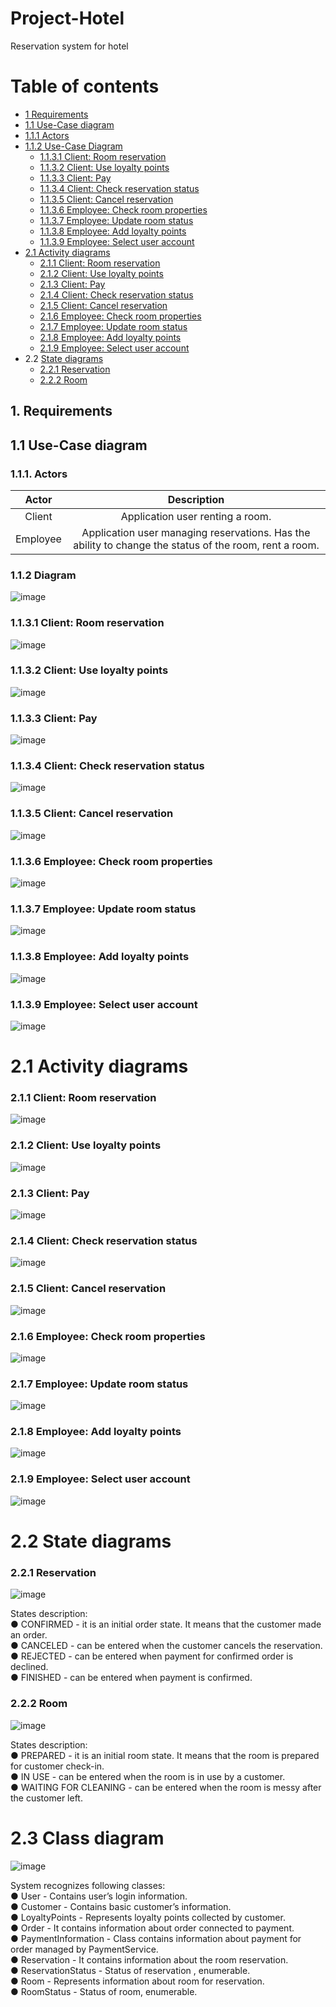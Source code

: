 # Project-Hotel
Reservation system for hotel

# Table of contents
+  [1 Requirements](https://github.com/werkovas/Project-Hotel/blob/main/README.md#1-requirements)
+  [1.1 Use-Case diagram](https://github.com/werkovas/Project-Hotel/blob/main/README.md#11-use-case-diagram)
+ [1.1.1 Actors](https://github.com/werkovas/Project-Hotel/blob/main/README.md#111-actors)
+ [1.1.2 Use-Case Diagram](https://github.com/werkovas/Project-Hotel/blob/main/README.md#112-use-case-diagram) 
   + [1.1.3.1 Client: Room reservation](https://github.com/werkovas/Project-Hotel/blob/main/README.md#1131-client-room-reservation)  
   + [1.1.3.2 Client: Use loyalty points](https://github.com/werkovas/Project-Hotel/blob/main/README.md#1132-client-use-loyalty-points)  
  + [1.1.3.3 Client: Pay](https://github.com/werkovas/Project-Hotel/blob/main/README.md#1133-client-pay)  
  + [1.1.3.4 Client: Check reservation status](https://github.com/werkovas/Project-Hotel/blob/main/README.md#1134-client-check-reservation-status)  
  + [1.1.3.5 Client: Cancel reservation](https://github.com/werkovas/Project-Hotel/blob/main/README.md#1135-client-cancel-reservation)  
  + [1.1.3.6 Employee: Check room properties](https://github.com/werkovas/Project-Hotel/blob/main/README.md#1136-employee-check-room-properties)  
  + [1.1.3.7 Employee: Update room status](https://github.com/werkovas/Project-Hotel/blob/main/README.md#1137-employee-update-room-status)  
  + [1.1.3.8 Employee: Add loyalty points](https://github.com/werkovas/Project-Hotel/blob/main/README.md#1138-employee-add-loyalty-points)  
  + [1.1.3.9 Employee: Select user account](https://github.com/werkovas/Project-Hotel/blob/main/README.md#1139-employee-select-user-account)  
+ [2.1 Activity diagrams](https://github.com/werkovas/Project-Hotel/blob/main/README.md#21-activity-diagrams)
  + [2.1.1 Client: Room reservation](https://github.com/werkovas/Project-Hotel/blob/main/README.md#211-client-room-reservation)  
  + [2.1.2 Client: Use loyalty points](https://github.com/werkovas/Project-Hotel/blob/main/README.md#212-client-use-loyalty-points)   
  + [2.1.3 Client: Pay](https://github.com/werkovas/Project-Hotel/blob/main/README.md#213-client-pay)  
  + [2.1.4 Client: Check reservation status](https://github.com/werkovas/Project-Hotel/blob/main/README.md#214-client-check-reservation-status)
  + [2.1.5 Client: Cancel reservation](https://github.com/werkovas/Project-Hotel/blob/main/README.md#215-client-cancel-reservation)  
  + [2.1.6 Employee: Check room properties](https://github.com/werkovas/Project-Hotel/blob/main/README.md#216-employee-check-room-properties)  
  + [2.1.7 Employee: Update room status](https://github.com/werkovas/Project-Hotel/blob/main/README.md#217-employee-update-room-status)  
  + [2.1.8 Employee: Add loyalty points](https://github.com/werkovas/Project-Hotel/blob/main/README.md#218-employee-add-loyalty-points)  
  + [2.1.9 Employee: Select user account](https://github.com/werkovas/Project-Hotel/blob/main/README.md#219-employee-select-user-account)  
+ 2.2 [State diagrams](https://github.com/werkovas/Project-Hotel/blob/main/README.md#22-state-diagrams)
  + [2.2.1 Reservation](https://github.com/werkovas/Project-Hotel/blob/main/README.md#221-reservation)  
  + [2.2.2 Room](https://github.com/werkovas/Project-Hotel/blob/main/README.md#222-room)


## 1. Requirements
## 1.1 Use-Case diagram  
### 1.1.1. Actors  
| Actor | Description |
| :---:   | :---: |
| Client | Application user renting a room.|
| Employee | Application user managing reservations. Has the ability to change the status of the room, rent a room.|

### 1.1.2 Diagram  
![image](https://github.com/werkovas/Project-Hotel/assets/90156886/381574e8-23c2-4e2e-9276-c45a098c3b86)

### 1.1.3.1 Client: Room reservation  
![image](https://github.com/werkovas/Project-Hotel/assets/90156886/c809b344-89e1-479b-980b-be5eee0d9f83)

### 1.1.3.2 Client: Use loyalty points  
![image](https://github.com/werkovas/Project-Hotel/assets/90156886/95122607-74a3-4bb6-8041-b8839928e01e)

### 1.1.3.3 Client: Pay
![image](https://github.com/werkovas/Project-Hotel/assets/90156886/6e4d2b60-9b23-4b8e-950f-c9ae8324952c)

### 1.1.3.4 Client: Check reservation status  
![image](https://github.com/werkovas/Project-Hotel/assets/90156886/409d4773-8fea-4494-993e-ab43f5609534)

### 1.1.3.5 Client: Cancel reservation  
![image](https://github.com/werkovas/Project-Hotel/assets/90156886/7950e966-6e0a-4be9-b005-a04e0971db04)

### 1.1.3.6 Employee: Check room properties  
![image](https://github.com/werkovas/Project-Hotel/assets/90156886/0a2b2f5f-505c-4e52-9ab6-ff4459612753)

### 1.1.3.7 Employee: Update room status  
![image](https://github.com/werkovas/Project-Hotel/assets/90156886/a69a625a-2ba2-4773-a7a9-93d1fd949651)

### 1.1.3.8 Employee: Add loyalty points  
![image](https://github.com/werkovas/Project-Hotel/assets/90156886/1f8fd343-3e50-43c3-a3e9-66922eb7e9b9)

### 1.1.3.9 Employee: Select user account  
![image](https://github.com/werkovas/Project-Hotel/assets/90156886/8ddbbbb8-aab9-4e77-a282-1154010ea886)

# 2.1 Activity diagrams

### 2.1.1 Client: Room reservation  
![image](https://github.com/werkovas/Project-Hotel/assets/90156886/5811ee02-196a-4631-9d83-d8f25e95a979)

### 2.1.2 Client: Use loyalty points  
![image](https://github.com/werkovas/Project-Hotel/assets/90156886/3ca92b46-4b86-46ec-8355-f847484e49ca)

### 2.1.3 Client: Pay  
![image](https://github.com/werkovas/Project-Hotel/assets/90156886/00defc0e-2708-46bd-a69d-f8d18b72c633)


### 2.1.4 Client: Check reservation status  
![image](https://github.com/werkovas/Project-Hotel/assets/90156886/e5178d9a-bd44-4207-8d40-1137034d1a89)


### 2.1.5 Client: Cancel reservation  
![image](https://github.com/werkovas/Project-Hotel/assets/90156886/ebd1348c-c9f8-42af-8521-9ccaccc2400a)


### 2.1.6 Employee: Check room properties  
![image](https://github.com/werkovas/Project-Hotel/assets/90156886/825e8f16-144c-41d8-aeea-9baf72a798bd)


### 2.1.7 Employee: Update room status  
![image](https://github.com/werkovas/Project-Hotel/assets/90156886/1f0a7f82-f1f0-4551-90c8-32d041a1d3ad)

### 2.1.8 Employee: Add loyalty points  
![image](https://github.com/werkovas/Project-Hotel/assets/90156886/2cb27931-833a-4c5e-906b-9d6f2787001f)

### 2.1.9 Employee: Select user account  
![image](https://github.com/werkovas/Project-Hotel/assets/90156886/667cafe5-9674-4490-862d-4b47cf6d00a2)

# 2.2 State diagrams
### 2.2.1 Reservation  
![image](https://github.com/werkovas/Project-Hotel/assets/90156886/e4678e3c-40cc-4196-a0ef-45c1d6880ba7)

States description:  
●	CONFIRMED - it is an initial order state. It means that the customer made an order.  
●	CANCELED - can be entered when the customer cancels the reservation.   
●	REJECTED - can be entered when payment for confirmed order is declined.  
●	FINISHED - can be entered when payment is confirmed.  

### 2.2.2 Room  
![image](https://github.com/werkovas/Project-Hotel/assets/90156886/1f250834-2437-4669-9cee-f0931aaada61)

States description:  
●	PREPARED - it is an initial room state. It means that the room is prepared for customer check-in.  
●	IN USE - can be entered when the room is in use by a customer.  
●	WAITING FOR CLEANING - can be entered when the room is messy after the customer left.   
# 2.3 Class diagram  
![image](https://github.com/werkovas/Project-Hotel/assets/90156886/e5bf83f7-0525-43e1-b682-d956a95f3fe6)

System recognizes following classes:  
●	User - Contains user’s login information.  
●	Customer - Contains basic customer’s information.  
●	LoyaltyPoints - Represents loyalty points collected by customer.  
●	Order - It contains information about order connected to payment.  
●	PaymentInformation - Class contains information about payment for order managed by PaymentService.  
●	Reservation - It contains information about the room reservation.  
●	ReservationStatus - Status of reservation	, enumerable.  
●	Room - Represents information about room for reservation.  
●	RoomStatus - Status of room, enumerable.  

